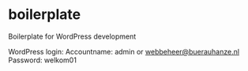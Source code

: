 # boilerplate
Boilerplate for WordPress development

WordPress login:
Accountname: admin or webbeheer@buerauhanze.nl
Password: welkom01
